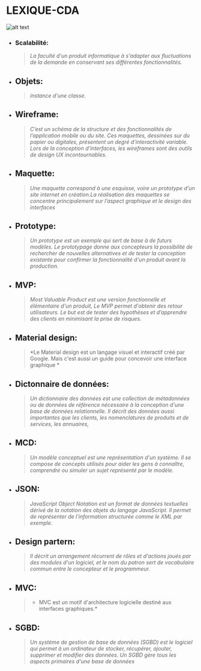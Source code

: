 #                                                                              LEXIQUE-CDA
![alt text](http://www.sinoiseries.org/lecteurfouT.gif)


- ### Scalabilité: 
   >  *La faculté d'un produit informatique à s'adapter aux fluctuations de la demande en conservant ses différentes fonctionnalités.*
- ## Objets:
   > *instance d'une classe.*
    
- ## Wireframe:
   > *C’est un schéma de la structure et des fonctionnalités de l’application mobile ou du site. Ces maquettes, dessinées sur du papier ou digitales, présentent un degré d’interactivité variable. Lors de la conception d’interfaces, les wireframes sont des outils de design UX incontournables.*
    
- ## Maquette:
   > *Une maquette correspond à une esquisse, voire un prototype d’un site internet en création.La réalisation des maquettes se concentre principalement sur l’aspect graphique et le design des interfaces*
    
- ## Prototype:
   > *Un prototype est un exemple qui sert de base à de futurs modèles. Le prototypage donne aux concepteurs la possibilité de rechercher de nouvelles alternatives et de tester la conception existante pour confirmer la fonctionnalité d'un produit avant la production.*
    
- ## MVP:
    > *Most Valuable Product est une version fonctionnelle et élémentaire d'un produit, Le MVP permet d'obtenir des retour utilisateurs. Le but est de tester des hypothèses et d’apprendre des clients en minimisant la prise de risques.*   
    
- ## Material design:
   > *Le Material design est un langage visuel et interactif créé par Google. Mais c'est aussi un guide pour concevoir une interface graphique *

- ## Dictonnaire de données:
   > *Un dictionnaire des données est une collection de métadonnées ou de données de référence nécessaire à la conception d'une base de données relationnelle. Il décrit des données aussi importantes que les clients, les nomenclatures de produits et de services, les annuaires,*
   
- ## MCD:
   > *Un modèle conceptuel est une représentation d'un système. Il se compose de concepts utilisés pour aider les gens à connaître, comprendre ou simuler un sujet représenté par le modèle.*
   
- ## JSON:
   > *JavaScript Object Notation est un format de données textuelles dérivé de la notation des objets du langage JavaScript. Il permet de représenter de l’information structurée comme le XML par exemple.*   

- ## Design partern:
   > *Il décrit un arrangement récurrent de rôles et d'actions joués par des modules d'un logiciel, et le nom du patron sert de vocabulaire commun entre le concepteur et le programmeur.*
- ## MVC:
     > * MVC est un motif d'architecture logicielle destiné aux interfaces graphiques.* 
- ## SGBD:
   > *Un système de gestion de base de données (SGBD) est le logiciel qui permet à un ordinateur de stocker, récupérer, ajouter, supprimer et modifier des données. Un SGBD gère tous les aspects primaires d'une base de données*
